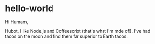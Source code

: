 # hello-world

Hi Humans,

Hubot, I like Node.js and Coffeescript (that's what I'm mde of!).
I've had tacos on the moon and find them far superior to Earth tacos.
